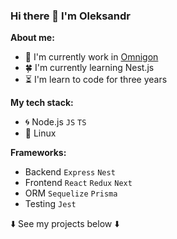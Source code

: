 ### Hi there 👋 I'm Oleksandr

**About me:**

<!-- - 🏔️ I'm currently working on [Alerki](https://github.com/Sasha-hk/Alerki "link to the repository") -->
- 💎 I'm currently work in [Omnigon](https://omnigon.com.ua/)
- 🍀 I'm currently learning Nest.js
- ⏳ I'm learn to code for three years
<!-- - 🔥 I'm looking for a web developer job -->

**My tech stack:**

* 🌀 Node.js `JS` `TS`
* 🐧 Linux

**Frameworks:**

* Backend `Express` `Nest`
* Frontend `React` `Redux` `Next` 
* ORM `Sequelize` `Prisma`
* Testing `Jest`
  
⬇️ See my projects below ⬇️
